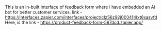 This is an in-built interface of feedback form where I have embedded an Ai bot for better customer services. link - https://interfaces.zapier.com/interfaces/project/clz56z92j000414lxt6xasvfd
Here, is the link - https://product-feedback-form-587dcd.zapier.app/
